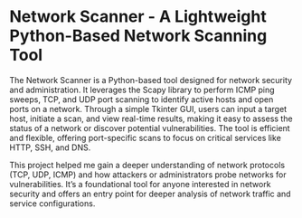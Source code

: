 # Network Scanner - A Lightweight Python-Based Network Scanning Tool
The Network Scanner is a Python-based tool designed for network security and administration. It leverages the Scapy library to perform ICMP ping sweeps, TCP, and UDP port scanning to identify active hosts and open ports on a network. Through a simple Tkinter GUI, users can input a target host, initiate a scan, and view real-time results, making it easy to assess the status of a network or discover potential vulnerabilities. The tool is efficient and flexible, offering port-specific scans to focus on critical services like HTTP, SSH, and DNS.

This project helped me gain a deeper understanding of network protocols (TCP, UDP, ICMP) and how attackers or administrators probe networks for vulnerabilities. It’s a foundational tool for anyone interested in network security and offers an entry point for deeper analysis of network traffic and service configurations.
